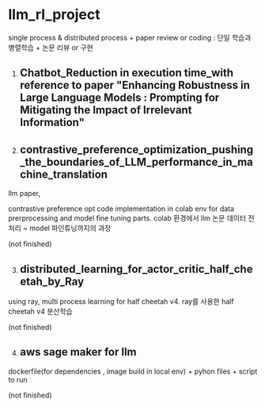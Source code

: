 # llm_rl_project
single process &amp; distributed process + paper review or coding : 단일 학습과 병렬학습 + 논문 리뷰 or 구현

1) ## Chatbot_Reduction in execution time_with reference to paper "Enhancing Robustness in Large Language Models : Prompting for Mitigating the Impact of Irrelevant Information" ##

2) ## contrastive_preference_optimization_pushing_the_boundaries_of_LLM_performance_in_machine_translation ##
  llm paper,

  contrastive preference opt code implementation in colab env for data prerprocessing and model fine tuning parts. colab 환경에서 llm 논문 데이터 전처리 ~ model 파인튜닝까지의 과정

  (not finished)

3) ## distributed_learning_for_actor_critic_half_cheetah_by_Ray ##
   
  using ray, multi process learning for half cheetah v4. ray를 사용한 half cheetah v4 분산학습
  
  (not finished)

4) ## aws sage maker for llm ##

 
  dockerfile(for dependencies , image build in local env) + pyhon files + script to run
  
  (not finished)


